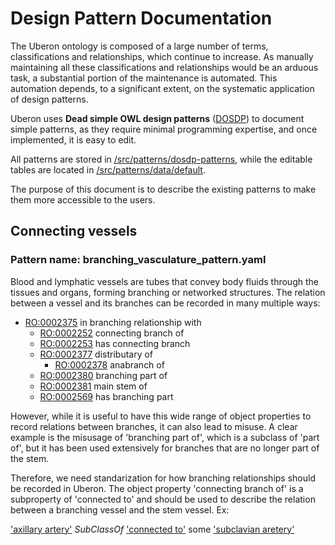 # Design Pattern Documentation

The Uberon ontology is composed of a large number of terms, classifications and relationships, which continue to increase. As manually maintaining all these classifications and relationships would be an arduous task, a substantial portion of the maintenance is automated. This automation depends, to a significant extent, on the systematic application of design patterns.

Uberon uses **Dead simple OWL design patterns** ([DOSDP](https://jbiomedsem.biomedcentral.com/articles/10.1186/s13326-017-0126-0)) to document simple patterns, as they require minimal programming expertise, and once implemented, it is easy to edit.

All patterns are stored in [/src/patterns/dosdp-patterns](https://github.com/obophenotype/uberon/tree/master/src/patterns/dosdp-patterns), while the editable tables are located in [/src/patterns/data/default](https://github.com/obophenotype/uberon/tree/master/src/patterns/data/default).

The purpose of this document is to describe the existing patterns to make them more accessible to the users.

## Connecting vessels
### Pattern name: branching_vasculature_pattern.yaml

Blood and lymphatic vessels are tubes that convey body fluids through the tissues and organs, forming branching or networked structures. The relation between a vessel and its branches can be recorded in many multiple ways:

- [RO:0002375](http://purl.obolibrary.org/obo/RO_0002375) in branching relationship with
    - [RO:0002252](http://purl.obolibrary.org/obo/RO_0002252) connecting branch of
    - [RO:0002253](http://purl.obolibrary.org/obo/RO_0002253) has connecting branch
    - [RO:0002377](http://purl.obolibrary.org/obo/RO_0002377) distributary of
        - [RO:0002378](http://purl.obolibrary.org/obo/RO_0002378) anabranch of
    - [RO:0002380](http://purl.obolibrary.org/obo/RO_0002380) branching part of
    - [RO:0002381](http://purl.obolibrary.org/obo/RO_0002381) main stem of
    - [RO:0002569](http://purl.obolibrary.org/obo/RO_0002569) has branching part

However, while it is useful to have this wide range of object properties to record relations between branches, it can also lead to misuse. A clear example is the misusage of 'branching part of', which is a subclass of 'part of', but it has been used extensively for branches that are no longer part of the stem.

Therefore, we need standarization for how branching relationships should be recorded in Uberon. The object property 'connecting branch of' is a subproperty of 'connected to' and should be used to describe the relation between a branching vessel and the stem vessel. Ex:

['axillary artery'](http://purl.obolibrary.org/obo/UBERON_0001394) *SubClassOf* ['connected to'](http://purl.obolibrary.org/obo/RO_0002252) some ['subclavian aretery'](http://purl.obolibrary.org/obo/UBERON_0001533)